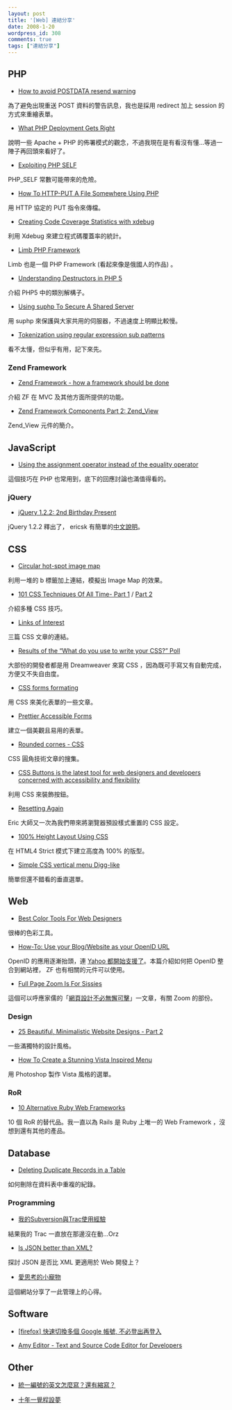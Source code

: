 ```yaml
---
layout: post
title: '[Web] 連結分享'
date: 2008-1-20
wordpress_id: 308
comments: true
tags: ["連結分享"]
---
```


<!--more-->

## PHP

* [How to avoid POSTDATA resend warning](http://www.ajaxray.com/blog/2008/01/12/how-to-avoid-postdata-resend-warning/)

為了避免出現重送 POST 資料的警告訊息，我也是採用 redirect 加上 session 的方式來重繪表單。

* [What PHP Deployment Gets Right](http://blog.ianbicking.org/2008/01/12/what-php-deployment-gets-right/)

說明一些 Apache + PHP 的佈署模式的觀念，不過我現在是有看沒有懂...等過一陣子再回頭來看好了。 

* [Exploiting PHP SELF](http://www.thespanner.co.uk/2008/01/14/exploiting-php-self/)

PHP_SELF 常數可能帶來的危險。

* [How To HTTP-PUT A File Somewhere Using PHP](http://www.littlehart.net/atthekeyboard/2008/01/11/how-to-http-put-a-file-somewhere-using-php/) 

用 HTTP 協定的 PUT 指令來傳檔。

* [Creating Code Coverage Statistics with xdebug](http://devzone.zend.com/article/2955-Creating-Code-Coverage-Statistics-with-xdebug)

利用 Xdebug 來建立程式碼覆蓋率的統計。

* [Limb PHP Framework ](http://limb-project.com/)

Limb 也是一個 PHP Framework (看起來像是俄國人的作品) 。

* [Understanding Destructors in PHP 5](http://www.devshed.com/c/a/PHP/Understanding-Destructors-in-PHP-5/)

介紹 PHP5 中的類別解構子。

* [Using suphp To Secure A Shared Server](http://blog.stuartherbert.com/php/2008/01/18/using-suphp-to-secure-a-shared-server/)

用 suphp 來保護與大家共用的伺服器，不過速度上明顯比較慢。

* [Tokenization using regular expression sub patterns](http://www.sitepoint.com/blogs/2008/01/19/tokenization-using-regular-expression-sub-patterns/)

看不太懂，但似乎有用，記下來先。 



### Zend Framework

* [Zend Framework - how a framework should be done](http://vladev.blogspot.com/2008/01/zend-framework-how-framework-should-be.html)

介紹 ZF 在 MVC 及其他方面所提供的功能。

* [Zend Framework Components Part 2: Zend_View](http://www.killerphp.com/articles/zend-framework-components-part-2-zend_view/)

Zend_View 元件的簡介。 



## JavaScript

* [Using the assignment operator instead of the equality operator](http://www.quirksmode.org/blog/archives/2008/01/using_the_assig.html)

這個技巧在 PHP 也常用到，底下的回應討論也滿值得看的。 



### jQuery

* [jQuery 1.2.2: 2nd Birthday Present](http://jquery.com/blog/2008/01/15/jquery-122-2nd-birthday-present/)

jQuery 1.2.2 釋出了， ericsk 有簡單的[中文說明](http://blog.ericsk.org/archives/842)。 



## CSS

* [Circular hot-spot image map](http://www.cssplay.co.uk/menu/marbles.html)

利用一堆的 b 標籤加上連結，模擬出 Image Map 的效果。

* [101 CSS Techniques Of All Time- Part 1](http://www.noupe.com/design/101-css-techniques-of-all-time-part-1.html) / [Part 2 ](http://www.noupe.com/css/101-css-techniques-of-all-time-part2.html)

介紹多種 CSS 技巧。

* [Links of Interest](http://css-tricks.com/links-of-interest-14/)

三篇 CSS 文章的連結。

* [Results of the “What do you use to write your CSS?” Poll](http://css-tricks.com/results-of-the-what-do-you-use-to-write-your-css-poll/)

大部份的開發者都是用 Dreamweaver 來寫 CSS ，因為既可手寫又有自動完成，方便又不失自由度。

* [CSS forms formating](http://cssgallery.info/css-forms-formating/)

用 CSS 來美化表單的一些文章。

* [Prettier Accessible Forms](http://www.alistapart.com/articles/prettyaccessibleforms)

建立一個美觀且易用的表單。

* [Rounded cornes - CSS](http://cssgallery.info/rounded-cornes-css/)

CSS 圓角技術文章的搜集。

* [CSS Buttons is the latest tool for web designers and developers concerned with accessibility and flexibility](http://www.cssbuttons.net/)

利用 CSS 來裝飾按鈕。

* [Resetting Again](http://meyerweb.com/eric/thoughts/2008/01/15/resetting-again/)

Eric 大師又一次為我們帶來將瀏覽器預設樣式重置的 CSS 設定。

* [100% Height Layout Using CSS](http://www.dave-woods.co.uk/?p=144)

在 HTML4 Strict 模式下建立高度為  100% 的版型。

* [Simple CSS vertical menu Digg-like](http://woork.blogspot.com/2008/01/simple-css-vertical-menu-digg-like.html)

簡單但還不錯看的垂直選單。



## Web

* [ Best Color Tools For Web Designers](http://www.hongkiat.com/blog/best-color-tools-for-web-designers/)

很棒的色彩工具。

* [How-To: Use your Blog/Website as your OpenID URL](http://www.dedestruct.com/2008/01/13/how-to-use-blog-as-openid-url/)

OpenID 的應用逐漸抬頭，連 [Yahoo 都開始支援了](http://www.zdnet.com.tw/news/web/0,2000085679,20127152,00.htm)。本篇介紹如何把 OpenID 整合到網站裡， ZF 也有相關的元件可以使用。

* [Full Page Zoom Is For Sissies](http://tomayko.com/weblog/2008/01/18/full-page-zoom)

這個可以呼應家儒的「[網頁設計不必無懈可擊](http://ka-yue.com/blog/bulletproof-web-design)」一文章，有關 Zoom 的部份。 



### Design

* [25 Beautiful, Minimalistic Website Designs - Part 2](http://vandelaydesign.com/blog/design/minimalistic-web-designs/)

一些滿獨特的設計風格。

* [How To Create a Stunning Vista Inspired Menu](http://psdtuts.com/interface-tutorials/how-to-create-a-stunning-vista-inspired-menu/)

用 Photoshop 製作 Vista 風格的選單。 



### RoR

* [10 Alternative Ruby Web Frameworks](http://rbazinet.wordpress.com/2008/01/14/10-alternative-ruby-web-frameworks/)

10 個 RoR 的替代品。我一直以為 Rails 是 Ruby 上唯一的 Web Framework ，沒想到還有其他的產品。 



## Database

* [Deleting Duplicate Records in a Table](http://www.postgresonline.com/journal/index.php?/archives/22-Deleting-Duplicate-Records-in-a-Table.html)

如何刪除在資料表中重複的紀錄。



### Programming

* [ 我的Subversion與Trac使用經驗](http://blog.xuite.net/emisjerry/tech/15239409)

結果我的 Trac 一直放在那邊沒在動...Orz

* [Is JSON better than XML?](http://www.nczonline.net/archive/2008/1/534)

探討 JSON 是否比 XML 更適用於 Web 開發上？

* [愛思考的小寵物](http://blog.blueshop.com.tw/maduka/)

這個網站分享了一此管理上的心得。 



## Software

* [[firefox] 快速切換多個 Google 帳號, 不必登出再登入](http://brownywalking.blogspot.com/2008/01/firefox-google.html)

* [Amy Editor - Text and Source Code Editor for Developers](http://www.webappers.com/2008/01/19/amy-editor-text-and-source-code-editor-for-developers/)



## Other

* [統一編號的英文怎麼寫？還有縮寫？](http://www.wowbox.com.tw/blog/article.asp?id=2411)

* [十年一覺程設夢](http://www.ptt.cc/bbs/Programming/M.1200247263.A.html)


